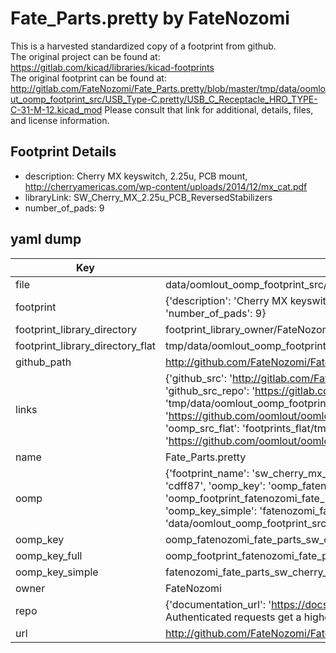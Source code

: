 # Fate_Parts.pretty by FateNozomi  
This is a harvested standardized copy of a footprint from github.  
The original project can be found at:  
https://gitlab.com/kicad/libraries/kicad-footprints  
The original footprint can be found at:
http://gitlab.com/FateNozomi/Fate_Parts.pretty/blob/master/tmp/data/oomlout_oomp_footprint_src/USB_Type-C.pretty/USB_C_Receptacle_HRO_TYPE-C-31-M-12.kicad_mod
Please consult that link for additional, details, files, and license information.  
## Footprint Details
* description: Cherry MX keyswitch, 2.25u, PCB mount, http://cherryamericas.com/wp-content/uploads/2014/12/mx_cat.pdf  
* libraryLink: SW_Cherry_MX_2.25u_PCB_ReversedStabilizers  
* number_of_pads: 9  
## yaml dump  
| Key | Value |  
| --- | --- |  
| file | data/oomlout_oomp_footprint_src/Fate_Parts.pretty/MX_Switch.pretty/SW_Cherry_MX_2.25u_PCB_ReversedStabilizers.kicad_mod |  
| footprint | {'description': 'Cherry MX keyswitch, 2.25u, PCB mount, http://cherryamericas.com/wp-content/uploads/2014/12/mx_cat.pdf', 'libraryLink': 'SW_Cherry_MX_2.25u_PCB_ReversedStabilizers', 'number_of_pads': 9} |  
| footprint_library_directory | footprint_library_owner/FateNozomi_Fate_Parts.pretty |  
| footprint_library_directory_flat | tmp/data/oomlout_oomp_footprint_src/footprints_flat/fatenozomi_fate_parts_sw_cherry_mx_2_25u_pcb_reversedstabilizers/working |  
| github_path | http://github.com/FateNozomi/Fate_Parts.pretty/blob/master/tmp/data/oomlout_oomp_footprint_src/MX_Switch.pretty/SW_Cherry_MX_2.25u_PCB_ReversedStabilizers.kicad_mod |  
| links | {'github_src': 'http://gitlab.com/FateNozomi/Fate_Parts.pretty/blob/master/tmp/data/oomlout_oomp_footprint_src/USB_Type-C.pretty/USB_C_Receptacle_HRO_TYPE-C-31-M-12.kicad_mod', 'github_src_repo': 'https://gitlab.com/kicad/libraries/kicad-footprints', 'oomp_bot': 'tmp/data/oomlout_oomp_footprint_src/footprints/fatenozomi_fate_parts_sw_cherry_mx_2_25u_pcb_reversedstabilizers/working', 'oomp_bot_github': 'https://github.com/oomlout/oomlout_oomp_footprint_bot/tree/main/tmp/data/oomlout_oomp_footprint_src/footprints/fatenozomi_fate_parts_sw_cherry_mx_2_25u_pcb_reversedstabilizers/working', 'oomp_src_flat': 'footprints_flat/tmp/data/oomlout_oomp_footprint_src/footprints_flat/fatenozomi_fate_parts_sw_cherry_mx_2_25u_pcb_reversedstabilizers/working', 'oomp_src_flat_github': 'https://github.com/oomlout/oomlout_oomp_footprint_src/tree/main/tmp/data/oomlout_oomp_footprint_src/footprints_flat/fatenozomi_fate_parts_sw_cherry_mx_2_25u_pcb_reversedstabilizers/working'} |  
| name | Fate_Parts.pretty |  
| oomp | {'footprint_name': 'sw_cherry_mx_2_25u_pcb_reversedstabilizers', 'library_name': 'fate_parts', 'md5': 'cdff873a78f097e864f472d704777e89', 'md5_10': 'cdff873a78', 'md5_5': 'cdff8', 'md5_6': 'cdff87', 'oomp_key': 'oomp_fatenozomi_fate_parts_sw_cherry_mx_2_25u_pcb_reversedstabilizers', 'oomp_key_extra': 'oomp_footprint_fatenozomi_fate_parts_sw_cherry_mx_2_25u_pcb_reversedstabilizers', 'oomp_key_full': 'oomp_footprint_fatenozomi_fate_parts_sw_cherry_mx_2_25u_pcb_reversedstabilizers_cdff87', 'oomp_key_simple': 'fatenozomi_fate_parts_sw_cherry_mx_2_25u_pcb_reversedstabilizers', 'original_filename': 'data/oomlout_oomp_footprint_src/Fate_Parts.pretty/MX_Switch.pretty/SW_Cherry_MX_2.25u_PCB_ReversedStabilizers.kicad_mod', 'owner_name': 'fatenozomi'} |  
| oomp_key | oomp_fatenozomi_fate_parts_sw_cherry_mx_2_25u_pcb_reversedstabilizers |  
| oomp_key_full | oomp_footprint_fatenozomi_fate_parts_sw_cherry_mx_2_25u_pcb_reversedstabilizers |  
| oomp_key_simple | fatenozomi_fate_parts_sw_cherry_mx_2_25u_pcb_reversedstabilizers |  
| owner | FateNozomi |  
| repo | {'documentation_url': 'https://docs.github.com/rest/overview/resources-in-the-rest-api#rate-limiting', 'message': "API rate limit exceeded for 84.66.142.224. (But here's the good news: Authenticated requests get a higher rate limit. Check out the documentation for more details.)"} |  
| url | http://github.com/FateNozomi/Fate_Parts.pretty |  

